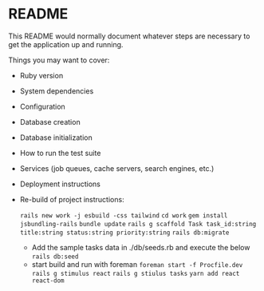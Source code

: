 # README

This README would normally document whatever steps are necessary to get the
application up and running.

Things you may want to cover:

* Ruby version

* System dependencies

* Configuration

* Database creation

* Database initialization

* How to run the test suite

* Services (job queues, cache servers, search engines, etc.)

* Deployment instructions

* Re-build of project instructions:

    `rails new work -j esbuild -css tailwind`
    `cd work`
    `gem install jsbundling-rails`
    `bundle update`
    `rails g scaffold Task task_id:string title:string status:string priority:string`
    `rails db:migrate`
    * Add the sample tasks data in ./db/seeds.rb and execute the below
    `rails db:seed`    
    * start build and run with foreman
    `foreman start -f Procfile.dev`
    `rails g stimulus react`
    `rails g stiulus tasks`
    `yarn add react react-dom`




